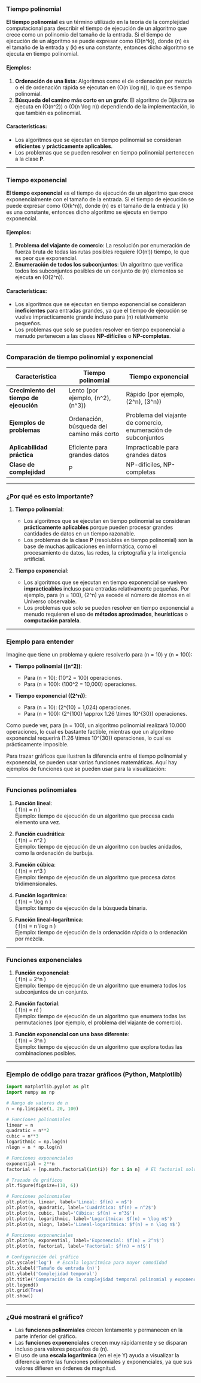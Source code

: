 ### **Tiempo polinomial**

**El tiempo polinomial** es un término utilizado en la teoría de la complejidad computacional para describir el tiempo de ejecución de un algoritmo que crece como un polinomio del tamaño de la entrada. Si el tiempo de ejecución de un algoritmo se puede expresar como \(O(n^k)\), donde \(n\) es el tamaño de la entrada y \(k\) es una constante, entonces dicho algoritmo se ejecuta en tiempo polinomial.

#### **Ejemplos:**
1. **Ordenación de una lista**: Algoritmos como el de ordenación por mezcla o el de ordenación rápida se ejecutan en \(O(n \log n)\), lo que es tiempo polinomial.
2. **Búsqueda del camino más corto en un grafo**: El algoritmo de Dijkstra se ejecuta en \(O(n^2)\) o \(O(n \log n)\) dependiendo de la implementación, lo que también es polinomial.

#### **Características:**
- Los algoritmos que se ejecutan en tiempo polinomial se consideran **eficientes** y **prácticamente aplicables**.
- Los problemas que se pueden resolver en tiempo polinomial pertenecen a la clase **P**.

---

### **Tiempo exponencial**

**El tiempo exponencial** es el tiempo de ejecución de un algoritmo que crece exponencialmente con el tamaño de la entrada. Si el tiempo de ejecución se puede expresar como \(O(k^n)\), donde \(n\) es el tamaño de la entrada y \(k\) es una constante, entonces dicho algoritmo se ejecuta en tiempo exponencial.

#### **Ejemplos:**
1. **Problema del viajante de comercio**: La resolución por enumeración de fuerza bruta de todas las rutas posibles requiere \(O(n!)\) tiempo, lo que es peor que exponencial.
2. **Enumeración de todos los subconjuntos**: Un algoritmo que verifica todos los subconjuntos posibles de un conjunto de \(n\) elementos se ejecuta en \(O(2^n)\).

#### **Características:**
- Los algoritmos que se ejecutan en tiempo exponencial se consideran **ineficientes** para entradas grandes, ya que el tiempo de ejecución se vuelve impracticamente grande incluso para \(n\) relativamente pequeños.
- Los problemas que solo se pueden resolver en tiempo exponencial a menudo pertenecen a las clases **NP-difíciles** o **NP-completas**.

---

### **Comparación de tiempo polinomial y exponencial**

| **Característica**            | **Tiempo polinomial**               | **Tiempo exponencial**               |
| ----------------------------- | -------------------------------------- | ---------------------------------------- |
| **Crecimiento del tiempo de ejecución**   | Lento (por ejemplo, \(n^2\), \(n^3\)) | Rápido (por ejemplo, \(2^n\), \(3^n\))     |
| **Ejemplos de problemas**             | Ordenación, búsqueda del camino más corto     | Problema del viajante de comercio, enumeración de subconjuntos |
| **Aplicabilidad práctica** | Eficiente para grandes datos          | Impracticable para grandes datos            |
| **Clase de complejidad**           | P                                      | NP-difíciles, NP-completas                    |

---

### **¿Por qué es esto importante?**

1. **Tiempo polinomial**:
   - Los algoritmos que se ejecutan en tiempo polinomial se consideran **prácticamente aplicables** porque pueden procesar grandes cantidades de datos en un tiempo razonable.
   - Los problemas de la clase **P** (resolubles en tiempo polinomial) son la base de muchas aplicaciones en informática, como el procesamiento de datos, las redes, la criptografía y la inteligencia artificial.

2. **Tiempo exponencial**:
   - Los algoritmos que se ejecutan en tiempo exponencial se vuelven **impracticables** incluso para entradas relativamente pequeñas. Por ejemplo, para \(n = 100\), \(2^n\) ya excede el número de átomos en el Universo observable.
   - Los problemas que solo se pueden resolver en tiempo exponencial a menudo requieren el uso de **métodos aproximados**, **heurísticas** o **computación paralela**.

---

### **Ejemplo para entender**

Imagine que tiene un problema y quiere resolverlo para \(n = 10\) y \(n = 100\):

- **Tiempo polinomial (\(n^2\))**:
  - Para \(n = 10\): \(10^2 = 100\) operaciones.
  - Para \(n = 100\): \(100^2 = 10\,000\) operaciones.

- **Tiempo exponencial (\(2^n\))**:
  - Para \(n = 10\): \(2^{10} = 1\,024\) operaciones.
  - Para \(n = 100\): \(2^{100} \approx 1.26 \times 10^{30}\) operaciones.

Como puede ver, para \(n = 100\), un algoritmo polinomial realizará 10.000 operaciones, lo cual es bastante factible, mientras que un algoritmo exponencial requerirá \(1.26 \times 10^{30}\) operaciones, lo cual es prácticamente imposible.

Para trazar gráficos que ilustren la diferencia entre el tiempo polinomial y exponencial, se pueden usar varias funciones matemáticas. Aquí hay ejemplos de funciones que se pueden usar para la visualización:

---

### **Funciones polinomiales**
1. **Función lineal**:  
   \( f(n) = n \)  
   Ejemplo: tiempo de ejecución de un algoritmo que procesa cada elemento una vez.

2. **Función cuadrática**:  
   \( f(n) = n^2 \)  
   Ejemplo: tiempo de ejecución de un algoritmo con bucles anidados, como la ordenación de burbuja.

3. **Función cúbica**:  
   \( f(n) = n^3 \)  
   Ejemplo: tiempo de ejecución de un algoritmo que procesa datos tridimensionales.

4. **Función logarítmica**:  
   \( f(n) = \log n \)  
   Ejemplo: tiempo de ejecución de la búsqueda binaria.

5. **Función lineal-logarítmica**:  
   \( f(n) = n \log n \)  
   Ejemplo: tiempo de ejecución de la ordenación rápida o la ordenación por mezcla.

---

### **Funciones exponenciales**
1. **Función exponencial**:  
   \( f(n) = 2^n \)  
   Ejemplo: tiempo de ejecución de un algoritmo que enumera todos los subconjuntos de un conjunto.

2. **Función factorial**:  
   \( f(n) = n! \)  
   Ejemplo: tiempo de ejecución de un algoritmo que enumera todas las permutaciones (por ejemplo, el problema del viajante de comercio).

3. **Función exponencial con una base diferente**:  
   \( f(n) = 3^n \)  
   Ejemplo: tiempo de ejecución de un algoritmo que explora todas las combinaciones posibles.

---

### **Ejemplo de código para trazar gráficos (Python, Matplotlib)**

```python
import matplotlib.pyplot as plt
import numpy as np

# Rango de valores de n
n = np.linspace(1, 20, 100)

# Funciones polinomiales
linear = n
quadratic = n**2
cubic = n**3
logarithmic = np.log(n)
nlogn = n * np.log(n)

# Funciones exponenciales
exponential = 2**n
factorial = [np.math.factorial(int(i)) for i in n]  # El factorial solo está definido para enteros

# Trazado de gráficos
plt.figure(figsize=(10, 6))

# Funciones polinomiales
plt.plot(n, linear, label='Lineal: $f(n) = n$')
plt.plot(n, quadratic, label='Cuadrática: $f(n) = n^2$')
plt.plot(n, cubic, label='Cúbica: $f(n) = n^3$')
plt.plot(n, logarithmic, label='Logarítmica: $f(n) = \log n$')
plt.plot(n, nlogn, label='Lineal-logarítmica: $f(n) = n \log n$')

# Funciones exponenciales
plt.plot(n, exponential, label='Exponencial: $f(n) = 2^n$')
plt.plot(n, factorial, label='Factorial: $f(n) = n!$')

# Configuración del gráfico
plt.yscale('log')  # Escala logarítmica para mayor comodidad
plt.xlabel('Tamaño de entrada (n)')
plt.ylabel('Complejidad temporal')
plt.title('Comparación de la complejidad temporal polinomial y exponencial')
plt.legend()
plt.grid(True)
plt.show()
```

---

### **¿Qué mostrará el gráfico?**
- Las **funciones polinomiales** crecen lentamente y permanecen en la parte inferior del gráfico.
- Las **funciones exponenciales** crecen muy rápidamente y se disparan incluso para valores pequeños de \(n\).
- El uso de una **escala logarítmica** (en el eje Y) ayuda a visualizar la diferencia entre las funciones polinomiales y exponenciales, ya que sus valores difieren en órdenes de magnitud.

---
